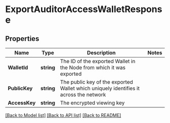# ExportAuditorAccessWalletResponse

## Properties
Name | Type | Description | Notes
------------ | ------------- | ------------- | -------------
**WalletId** | **string** | The ID of the exported Wallet in the Node from which it was exported | 
**PublicKey** | **string** | The public key of the exported Wallet which uniquely identifies it across the network | 
**AccessKey** | **string** | The encrypted viewing key | 

[[Back to Model list]](../README.md#documentation-for-models) [[Back to API list]](../README.md#documentation-for-api-endpoints) [[Back to README]](../README.md)


